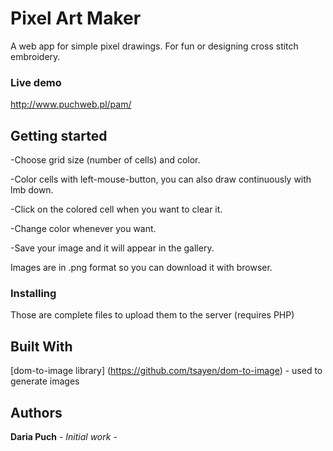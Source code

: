 # Pixel Art Maker
A web app for simple pixel drawings. For fun or designing cross stitch embroidery.

### Live demo

http://www.puchweb.pl/pam/

## Getting started

-Choose grid size (number of cells) and color.

-Color cells with left-mouse-button, you can also draw continuously with lmb down.

-Click on the colored cell when you want to clear it.

-Change color whenever you want.

-Save your image and it will appear in the gallery.

Images are in .png format so you can download it with browser.



### Installing

Those are complete files to upload them to the server (requires PHP)

## Built With
[dom-to-image library] (https://github.com/tsayen/dom-to-image) - used to generate images

## Authors

**Daria Puch** - *Initial work* -
